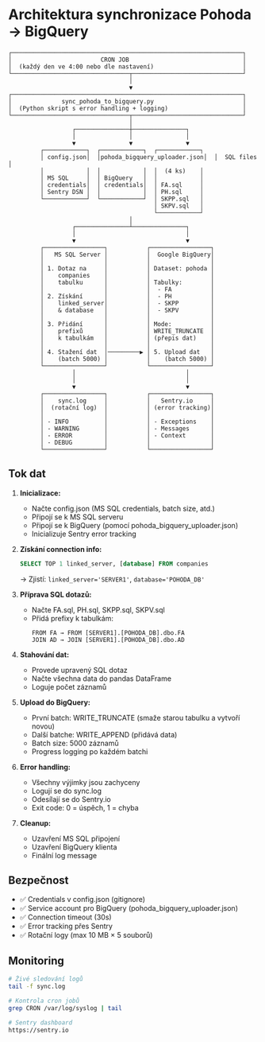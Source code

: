 # Architektura synchronizace Pohoda → BigQuery

```
┌─────────────────────────────────────────────────────────────────┐
│                         CRON JOB                                │
│  (každý den ve 4:00 nebo dle nastavení)                         │
└─────────────────────────────────┬───────────────────────────────┘
                                  │
                                  ▼
┌─────────────────────────────────────────────────────────────────┐
│              sync_pohoda_to_bigquery.py                         │
│  (Python skript s error handling + logging)                     │
└─────────────────────────────────┬───────────────────────────────┘
                                  │
                  ┌───────────────┼───────────────┐
                  │               │               │
                  ▼               ▼               ▼
         ┌────────────┐  ┌────────────┐  ┌────────────┐
         │ config.json│  │pohoda_bigquery_uploader.json│  │  SQL files │
         │            │  │            │  │  (4 ks)    │
         │ MS SQL     │  │ BigQuery   │  │            │
         │ credentials│  │ credentials│  │ FA.sql     │
         │ Sentry DSN │  │            │  │ PH.sql     │
         └────────────┘  └────────────┘  │ SKPP.sql   │
                                         │ SKPV.sql   │
                                         └────────────┘
                                  │
                  ┌───────────────┴───────────────┐
                  │                               │
                  ▼                               ▼
         ┌─────────────────┐           ┌─────────────────┐
         │   MS SQL Server │           │  Google BigQuery│
         │                 │           │                 │
         │ 1. Dotaz na     │           │ Dataset: pohoda │
         │    companies    │           │                 │
         │    tabulku      │           │ Tabulky:        │
         │                 │           │  - FA           │
         │ 2. Získání      │           │  - PH           │
         │    linked_server│           │  - SKPP         │
         │    & database   │           │  - SKPV         │
         │                 │           │                 │
         │ 3. Přidání      │           │ Mode:           │
         │    prefixů      │           │ WRITE_TRUNCATE  │
         │    k tabulkám   │           │ (přepis dat)    │
         │                 │           │                 │
         │ 4. Stažení dat  │─────────▶ │ 5. Upload dat   │
         │    (batch 5000) │           │    (batch 5000) │
         └─────────────────┘           └─────────────────┘
                  │                               │
                  │                               │
                  ▼                               ▼
         ┌─────────────────┐           ┌─────────────────┐
         │    sync.log     │           │   Sentry.io     │
         │  (rotační log)  │           │ (error tracking)│
         │                 │           │                 │
         │ - INFO          │           │ - Exceptions    │
         │ - WARNING       │           │ - Messages      │
         │ - ERROR         │           │ - Context       │
         │ - DEBUG         │           │                 │
         └─────────────────┘           └─────────────────┘
```

## Tok dat

1. **Inicializace:**
   - Načte config.json (MS SQL credentials, batch size, atd.)
   - Připojí se k MS SQL serveru
   - Připojí se k BigQuery (pomocí pohoda_bigquery_uploader.json)
   - Inicializuje Sentry error tracking

2. **Získání connection info:**
   ```sql
   SELECT TOP 1 linked_server, [database] FROM companies
   ```
   → Zjistí: `linked_server='SERVER1'`, `database='POHODA_DB'`

3. **Příprava SQL dotazů:**
   - Načte FA.sql, PH.sql, SKPP.sql, SKPV.sql
   - Přidá prefixy k tabulkám:
     ```
     FROM FA → FROM [SERVER1].[POHODA_DB].dbo.FA
     JOIN AD → JOIN [SERVER1].[POHODA_DB].dbo.AD
     ```

4. **Stahování dat:**
   - Provede upravený SQL dotaz
   - Načte všechna data do pandas DataFrame
   - Loguje počet záznamů

5. **Upload do BigQuery:**
   - První batch: WRITE_TRUNCATE (smaže starou tabulku a vytvoří novou)
   - Další batche: WRITE_APPEND (přidává data)
   - Batch size: 5000 záznamů
   - Progress logging po každém batchi

6. **Error handling:**
   - Všechny výjimky jsou zachyceny
   - Logují se do sync.log
   - Odesílají se do Sentry.io
   - Exit code: 0 = úspěch, 1 = chyba

7. **Cleanup:**
   - Uzavření MS SQL připojení
   - Uzavření BigQuery klienta
   - Finální log message

## Bezpečnost

- ✅ Credentials v config.json (gitignore)
- ✅ Service account pro BigQuery (pohoda_bigquery_uploader.json)
- ✅ Connection timeout (30s)
- ✅ Error tracking přes Sentry
- ✅ Rotační logy (max 10 MB × 5 souborů)

## Monitoring

```bash
# Živé sledování logů
tail -f sync.log

# Kontrola cron jobů
grep CRON /var/log/syslog | tail

# Sentry dashboard
https://sentry.io
```
